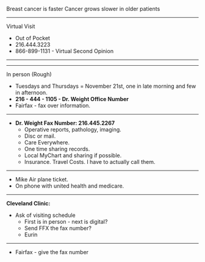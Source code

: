 Breast cancer is faster
Cancer grows slower in older patients

---

Virtual Visit
- Out of Pocket
- 216.444.3223 
- 866-899-1131 - Virtual Second Opinion
----
----

In person (Rough)

- Tuesdays and Thursdays = November 21st, one in late morning and few in afternoon.
- **216 - 444 - 1105 - Dr. Weight Office Number**
- Fairfax - fax over information.
---
- **Dr. Weight Fax Number: 216.445.2267**
	- Operative reports, pathology, imaging.
	- Disc or mail.
	- Care Everywhere.
	- One time sharing records. 
	- Local MyChart and sharing if possible.
	- Insurance. Travel Costs. I have to actually call them. 

----

- Mike Air plane ticket.
- On phone with united health and medicare.

----

**Cleveland Clinic:**

- Ask of visiting schedule 
	- First is in person - next is digital?
	- Send FFX the fax number?
	- Eurin 
----
- Fairfax - give the fax number

